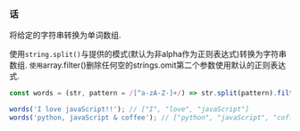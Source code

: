 ### 话

将给定的字符串转换为单词数组. 

使用`string.split()`与提供的模式(默认为非alpha作为正则表达式)转换为字符串数组. `使用`array.filter()删除任何空的strings.omit第二个参数使用默认的正则表达式. 

```js
const words = (str, pattern = /[^a-zA-Z-]+/) => str.split(pattern).filter(Boolean);
```

```js
words('I love javaScript!!'); // ["I", "love", "javaScript"]
words('python, javaScript & coffee'); // ["python", "javaScript", "coffee"]
```